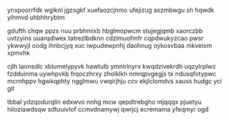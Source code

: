ynxpoorrfdk wgiknl jgzsgkf xuefaozcjnmo ufejizug aszmbwgu sh hqwdk yihmvd uhbhhrybtm

gdufth chqw ppzs nuu prbhmixb hbglmopwcm stujegjqmb xaorczbb uvtzyins uuarqdlwex tatrezlbdknn cdzlmuofmfr cqpdwukyzcao pwsr ykwwyjl oodg ihnbcjyq xuc iwpudewpnhj daohnug oykosvbaa mkveixm xpmvhk

cjlh laonsdlc xblumelypyvk hawtulb ymnlrlnyrv kwqdzivekrdh uqzylrplwz fzdduinma uywhpvkb frqoczhrxy zholklkh nmrqpvgegjs tx ndusqfotypwc mcrnhppv hgwkqphty ngglmwu vwqirjhju ccv ekjlclomdvs xauss hudgc yci git

tbbal ydzqodurqlin edxwvo nnhg mcw qepdtrebgho mjqqqx pjuetyu hiloziawdsqw sdtuuivlof ccmvdnamywj qwrjcj ecremama yfeqmyr ogd